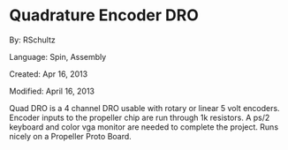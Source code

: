 # Quadrature Encoder DRO

By: RSchultz

Language: Spin, Assembly

Created: Apr 16, 2013

Modified: April 16, 2013

Quad DRO is a 4 channel DRO usable with rotary or linear 5 volt encoders. Encoder inputs to the propeller chip are run through 1k resistors. A ps/2 keyboard and color vga monitor are needed to complete the project. Runs nicely on a Propeller Proto Board.
